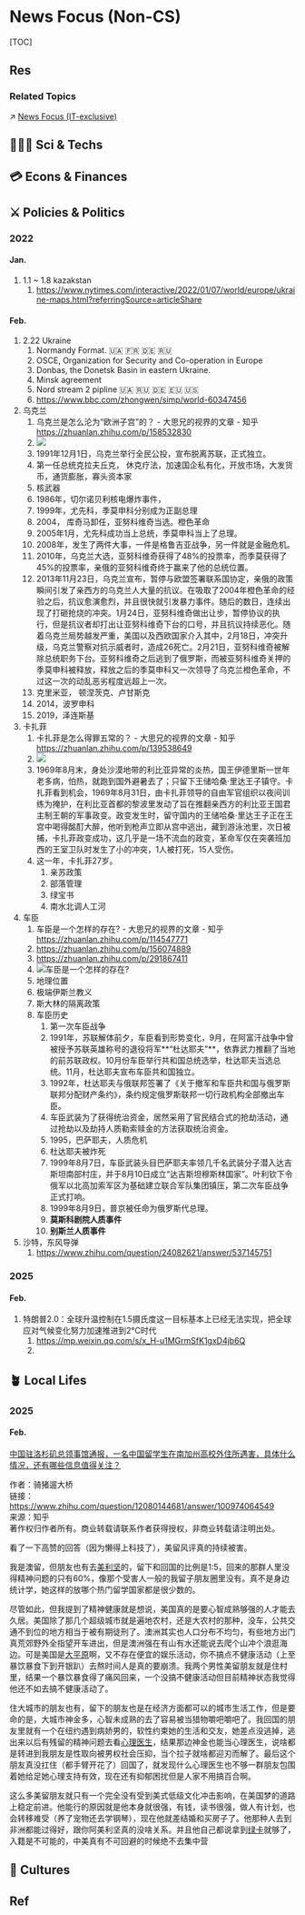 # News Focus (Non-CS)

[TOC]



## Res
### Related Topics
↗ [News Focus (IT-exclusive)](../CS/🗺%20CS%20Overview/News%20Focus%20(IT-exclusive)/News%20Focus%20(IT-exclusive).md)



## 🧑🏽‍🔬 Sci & Techs




## 💳 Econs & Finances 



## ⚔️ Policies & Politics
### 2022 
#### Jan.
1. 1.1 ~ 1.8 kazakstan
	1. https://www.nytimes.com/interactive/2022/01/07/world/europe/ukraine-maps.html?referringSource=articleShare
#### Feb.
1. 2.22 Ukraine
	1. Normandy Format. 🇺🇦 🇫🇷 🇩🇪 🇷🇺
	2. OSCE, Organization for Security and Co-operation in Europe
	3. Donbas, the Donetsk Basin in eastern Ukraine.
	4. Minsk agreement 
	5. Nord stream 2 pipline  🇺🇦 🇷🇺 🇩🇪 🇪🇺 🇺🇸
	6. https://www.bbc.com/zhongwen/simp/world-60347456
2. 乌克兰
	1. 乌克兰是怎么沦为“欧洲子宫”的？ - 大思兄的视界的文章 - 知乎 https://zhuanlan.zhihu.com/p/158532830
	2. ![](https://pica.zhimg.com/80/v2-b28e464a3f29c5ca464bdfbfa2dbb072_1440w.jpg?source=3af55fa1)
	3. 1991年12月1日，乌克兰举行全民公投，宣布脱离苏联，正式独立。
	4. 第一任总统克拉夫丘克， 休克疗法，加速国企私有化，开放市场，大发货币，通货膨胀，寡头资本家
	5. 核武器
	6. 1986年，切尔诺贝利核电爆炸事件，
	7. 1999年，尤先科，季莫申科分别成为正副总理
	8. 2004， 库奇马卸任，亚努科维奇当选。橙色革命
	9. 2005年1月，尤先科成功当上总统，季莫申科当上了总理。
	10. 2008年，发生了两件大事，一件是格鲁吉亚战争，另一件就是金融危机。
	11. 2010年，乌克兰大选，亚努科维奇获得了48%的投票率，而季莫获得了45%的投票率，亲俄的亚努科维奇终于赢来了他的总统位置。
	12. 2013年11月23日，乌克兰宣布，暂停与欧盟签署联系国协定，亲俄的政策瞬间引发了亲西方的乌克兰人大量的抗议。在吸取了2004年橙色革命的经验之后，抗议愈演愈烈，并且很快就引发暴力事件。随后的数日，连续出现了打砸抢烧的冲突。1月24日，亚努科维奇做出让步，暂停协议的执行，但是抗议者却打出让亚努科维奇下台的口号，并且抗议持续恶化。随着乌克兰局势越发严重，美国以及西欧国家介入其中，2月18日，冲突升级，乌克兰警察对抗示威者时，造成26死亡。2月21日，亚努科维奇被解除总统职务下台。亚努科维奇之后逃到了俄罗斯，而被亚努科维奇关押的季莫申科被释放，释放之后的季莫申科又一次领导了乌克兰橙色革命，不过这一次的动乱恶劣程度远超上一次。
	13. 克里米亚， 顿涅茨克、卢甘斯克
	14. 2014，波罗申科
	15. 2019，泽连斯基
3. 卡扎菲
	1. 卡扎菲是怎么得罪五常的？ - 大思兄的视界的文章 - 知乎 https://zhuanlan.zhihu.com/p/139538649
	2. ![](https://pic3.zhimg.com/80/v2-0f3e92ac1570626a65bc611f89df934e_1440w.jpg)
	3. 1969年8月末，身处沙漠地带的利比亚异常的炎热，国王伊德里斯一世年老多病，怕热，就跑到国外避暑去了；只留下王储哈桑·里达王子镇守。卡扎菲看到机会，1969年8月31日，由卡扎菲领导的自由军官组织以夜间训练为掩护，在利比亚首都的黎波里发动了旨在推翻亲西方的利比亚王国君主制王朝的军事政变。政变发生时，留守国内的王储哈桑·里达王子正在王宫中喝得酩酊大醉，他听到枪声立即从宫中逃出，藏到游泳池里，次日被捕，卡扎菲政变成功，这几乎是一场不流血的政变，革命军仅在突袭班加西的王室卫队时发生了小的冲突，1人被打死，15人受伤。
	4. 这一年，卡扎菲27岁。
		1. 亲苏政策
		2. 部落管理
		3. 绿宝书
		4. 南水北调人工河
4. 车臣
	1. 车臣是一个怎样的存在? - 大思兄的视界的文章 - 知乎 https://zhuanlan.zhihu.com/p/114547771
	2. https://zhuanlan.zhihu.com/p/156074889
	3. https://zhuanlan.zhihu.com/p/291867411
	4. ![车臣是一个怎样的存在?](https://pic1.zhimg.com/v2-ac6afb3ba7272cc4a5ac5bcbaf7e13cf_720w.jpg?source=3af55fa1)
	5. 地理位置
	6. 极端伊斯兰教义
	7. 斯大林的隔离政策
	8. 车臣历史
		1. 第一次车臣战争
		2. 1991年，苏联解体前夕，车臣看到形势变化，9月，在阿富汗战争中曾被授予苏联英雄称号的退役将军**“杜达耶夫”**，依靠武力推翻了当地的前苏联政权。10月份车臣举行共和国总统选举，杜达耶夫当选总统。11月，杜达耶夫宣布车臣共和国独立。
		3. 1992年，杜达耶夫与俄联邦签署了《关于撤军和车臣共和国与俄罗斯联邦分配财产条约》，条约规定俄罗斯联邦一切行政机构全部撤出车臣。
		4. 车臣武装为了获得统治资金，居然采用了官民结合式的抢劫活动，通过抢劫以及劫持人质勒索赎金的方法获取统治资金。
		5. 1995，巴萨耶夫，人质危机
		6. 杜达耶夫被炸死
		7. 1999年8月7日，车臣武装头目巴萨耶夫率领几千名武装分子潜入达吉斯坦南部村庄，并于8月10日成立“达吉斯坦穆斯林国家”。叶利钦下令俄军以北高加索军区为基础建立联合军队集团镇压，第二次车臣战争正式打响。
		8. 1999年8月9日，普京被任命为俄罗斯代总理。
		9. **莫斯科剧院人质事件**
		10. **别斯兰人质事件**
5. 沙特，东风导弹
	1. https://www.zhihu.com/question/24082621/answer/537145751
### 2025
#### Feb.
1. 特朗普2.0：全球升温控制在1.5摄氏度这一目标基本上已经无法实现，把全球应对气候变化努力加速推进到2°C时代
	1. https://mp.weixin.qq.com/s/x_H-u1MGrmSfK1gxD4jb6Q
	2. 



## 🪴 Local Lifes
### 2025
#### Feb.
[中国驻洛杉矶总领事馆通报，一名中国留学生在南加州高校外住所遇害，具体什么情况，还有哪些信息值得关注？](https://www.zhihu.com/question/12080144681/answer/100974064549?utm_campaign=shareopn&utm_content=group3_Answer&utm_medium=social&utm_psn=1874040359425818624&utm_source=wechat_session)

作者：骑猪遛大桥  
链接：https://www.zhihu.com/question/12080144681/answer/100974064549  
来源：知乎  
著作权归作者所有。商业转载请联系作者获得授权，非商业转载请注明出处。  
  

看了一下高赞的回答（因为懒得上科技了），美留风评真的持续被害。

我是澳留，但朋友也有去[美利坚](https://zhida.zhihu.com/search?content_id=713310328&content_type=Answer&match_order=1&q=%E7%BE%8E%E5%88%A9%E5%9D%9A&zhida_source=entity)的，留下和回国的比例是1:5，回来的那群人里没得精神问题的只有60%，像那个受害人一般的我留子朋友圈里没有。真不是身边统计学，她这样的放哪个热门留学国家都是很少数的。

尽管如此，但我提到了精神健康就是想说，美国真的是要心智成熟够强的人才能去久居。美国除了那几个超级城市就是遍地农村，还是大农村的那种，没车，公共交通不到位的地方相当于被有期徒刑了。澳洲其实也人口分布不均匀，有些地方出门真荒郊野外全指望开车进出，但是澳洲强在有山有水还能说去爬个山冲个浪逛海边。可是美国是[大平原](https://zhida.zhihu.com/search?content_id=713310328&content_type=Answer&match_order=1&q=%E5%A4%A7%E5%B9%B3%E5%8E%9F&zhida_source=entity)啊，又不存在便宜的娱乐活动，你不搞点不健康活动（上至暴饮暴食下到开银趴）去熬时间人是真的要崩溃。我两个男性美留朋友就是住村里，结果一个暴饮暴食得了痛风回来，一个没搞不健康活动但目前精神状态我觉得他还不如去搞不健康活动了。

住大城市的朋友也有，留下的朋友也是在经济方面都可以的城市生活工作，但是要命的是，大城市神金多，心智未成熟的去了容易被当猎物嚼吧嚼吧了。我回国的朋友里就有一个在纽约遇到病娇男的，软性约束她的生活和交友，她差点没逃掉，逃出来以后有残留的精神问题去看[心理医生](https://zhida.zhihu.com/search?content_id=713310328&content_type=Answer&match_order=1&q=%E5%BF%83%E7%90%86%E5%8C%BB%E7%94%9F&zhida_source=entity)，结果那边神金也能当心理医生，说啥都是转进到我朋友是性取向被男权社会压抑，当个拉子就啥都迎刃而解了。最后这个朋友真没扛住（都手臂开花了）回国了，就发现什么心理医生也不够一群朋友包围着她给足她心理支持有效，现在还有抑郁困扰但是人家不用搞百合啊。

这么多美留朋友就只有一个完全没有受到美式低级文化冲击影响，在美国梦的道路上稳定前进。他能行的原因就是他本身就很强，有钱，读书很强，做人有计划，也会转移难受（养了宠物还去学钢琴），现在他就差结婚和买房子了。他那种人去到非洲都能过得好，跟你阿美利坚真的没啥关系。并且他自己都说拿到[绿卡](https://zhida.zhihu.com/search?content_id=713310328&content_type=Answer&match_order=1&q=%E7%BB%BF%E5%8D%A1&zhida_source=entity)就够了，入籍是不可能的，中美真有不可回避的时候绝不去集中营



## 💃 Cultures



## Ref
